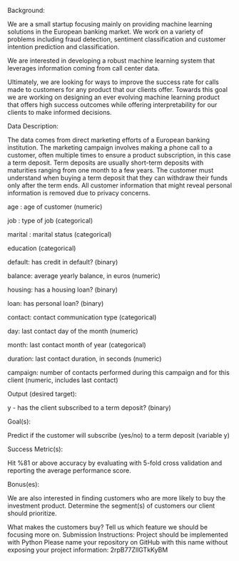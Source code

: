 Background:

We are a small startup focusing mainly on providing machine learning solutions in the European banking market. We work on a variety of problems including fraud detection, sentiment classification and customer intention prediction and classification.

We are interested in developing a robust machine learning system that leverages information coming from call center data.

Ultimately, we are looking for ways to improve the success rate for calls made to customers for any product that our clients offer. Towards this goal we are working on designing an ever evolving machine learning product that offers high success outcomes while offering interpretability for our clients to make informed decisions.

Data Description:

The data comes from direct marketing efforts of a European banking institution. The marketing campaign involves making a phone call to a customer, often multiple times to ensure a product subscription, in this case a term deposit. Term deposits are usually short-term deposits with maturities ranging from one month to a few years. The customer must understand when buying a term deposit that they can withdraw their funds only after the term ends. All customer information that might reveal personal information is removed due to privacy concerns.

age : age of customer (numeric)

job : type of job (categorical)

marital : marital status (categorical)

education (categorical)

default: has credit in default? (binary)

balance: average yearly balance, in euros (numeric)

housing: has a housing loan? (binary)

loan: has personal loan? (binary)

contact: contact communication type (categorical)

day: last contact day of the month (numeric)

month: last contact month of year (categorical)

duration: last contact duration, in seconds (numeric)

campaign: number of contacts performed during this campaign and for this client (numeric, includes last contact)

Output (desired target):

y - has the client subscribed to a term deposit? (binary)

Goal(s):

Predict if the customer will subscribe (yes/no) to a term deposit (variable y)

Success Metric(s):

Hit %81 or above accuracy by evaluating with 5-fold cross validation and reporting the average performance score.

Bonus(es):

We are also interested in finding customers who are more likely to buy the investment product. Determine the segment(s) of customers our client should prioritize.

What makes the customers buy? Tell us which feature we should be focusing more on. Submission Instructions: Project should be implemented with Python Please name your repository on GitHub with this name without exposing your project information: 2rpB77ZllGTkKyBM